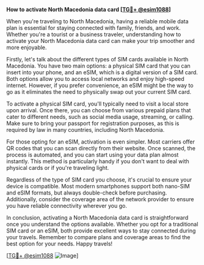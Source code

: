 **How to activate North Macedonia data card [[TG💪+ @esim1088](https://t.me/s/esim1088)]**

When you're traveling to North Macedonia, having a reliable mobile data plan is essential for staying connected with family, friends, and work. Whether you're a tourist or a business traveler, understanding how to activate your North Macedonia data card can make your trip smoother and more enjoyable.

Firstly, let's talk about the different types of SIM cards available in North Macedonia. You have two main options: a physical SIM card that you can insert into your phone, and an eSIM, which is a digital version of a SIM card. Both options allow you to access local networks and enjoy high-speed internet. However, if you prefer convenience, an eSIM might be the way to go as it eliminates the need to physically swap out your current SIM card.

To activate a physical SIM card, you'll typically need to visit a local store upon arrival. Once there, you can choose from various prepaid plans that cater to different needs, such as social media usage, streaming, or calling. Make sure to bring your passport for registration purposes, as this is required by law in many countries, including North Macedonia.

For those opting for an eSIM, activation is even simpler. Most carriers offer QR codes that you can scan directly from their website. Once scanned, the process is automated, and you can start using your data plan almost instantly. This method is particularly handy if you don't want to deal with physical cards or if you're traveling light.

Regardless of the type of SIM card you choose, it's crucial to ensure your device is compatible. Most modern smartphones support both nano-SIM and eSIM formats, but always double-check before purchasing. Additionally, consider the coverage area of the network provider to ensure you have reliable connectivity wherever you go.

In conclusion, activating a North Macedonia data card is straightforward once you understand the options available. Whether you opt for a traditional SIM card or an eSIM, both provide excellent ways to stay connected during your travels. Remember to compare plans and coverage areas to find the best option for your needs. Happy travels! 

[[TG💪+ @esim1088](https://t.me/s/esim1088) ![Image](https://i.postimg.cc/Y0z9fWf4/image.png)]